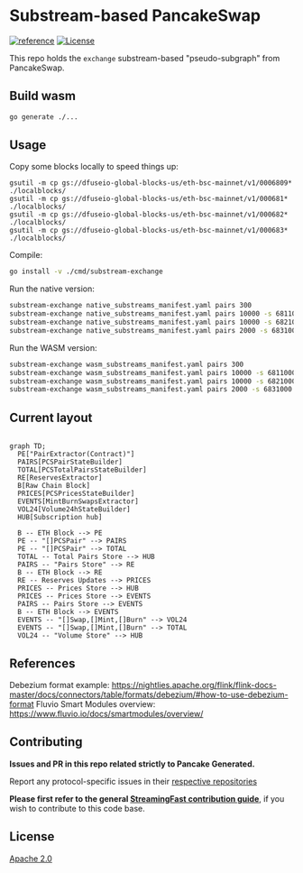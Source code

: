 # Substream-based PancakeSwap
[![reference](https://img.shields.io/badge/godoc-reference-5272B4.svg?style=flat-square)](https://pkg.go.dev/github.com/streamingfast/substream-pancakeswap)
[![License](https://img.shields.io/badge/License-Apache%202.0-blue.svg)](https://opensource.org/licenses/Apache-2.0)

This repo holds the `exchange` substream-based "pseudo-subgraph" from PancakeSwap.

## Build wasm
```bash
go generate ./...
```

## Usage

Copy some blocks locally to speed things up:

```
gsutil -m cp gs://dfuseio-global-blocks-us/eth-bsc-mainnet/v1/0006809* ./localblocks/
gsutil -m cp gs://dfuseio-global-blocks-us/eth-bsc-mainnet/v1/000681* ./localblocks/
gsutil -m cp gs://dfuseio-global-blocks-us/eth-bsc-mainnet/v1/000682* ./localblocks/
gsutil -m cp gs://dfuseio-global-blocks-us/eth-bsc-mainnet/v1/000683* ./localblocks/
```

Compile:

```bash
go install -v ./cmd/substream-exchange
```

Run the native version:

```bash
substream-exchange native_substreams_manifest.yaml pairs 300
substream-exchange native_substreams_manifest.yaml pairs 10000 -s 6811000
substream-exchange native_substreams_manifest.yaml pairs 10000 -s 6821000
substream-exchange native_substreams_manifest.yaml pairs 2000 -s 6831000
```

Run the WASM version:

```bash
substream-exchange wasm_substreams_manifest.yaml pairs 300
substream-exchange wasm_substreams_manifest.yaml pairs 10000 -s 6811000
substream-exchange wasm_substreams_manifest.yaml pairs 10000 -s 6821000
substream-exchange wasm_substreams_manifest.yaml pairs 2000 -s 6831000
```


## Current layout

```mermaid

graph TD;
  PE["PairExtractor(Contract)"]
  PAIRS[PCSPairStateBuilder]
  TOTAL[PCSTotalPairsStateBuilder]
  RE[ReservesExtractor]
  B[Raw Chain Block]
  PRICES[PCSPricesStateBuilder]
  EVENTS[MintBurnSwapsExtractor]
  VOL24[Volume24hStateBuilder]
  HUB[Subscription hub]

  B -- ETH Block --> PE
  PE -- "[]PCSPair" --> PAIRS
  PE -- "[]PCSPair" --> TOTAL
  TOTAL -- Total Pairs Store --> HUB
  PAIRS -- "Pairs Store" --> RE
  B -- ETH Block --> RE
  RE -- Reserves Updates --> PRICES
  PRICES -- Prices Store --> HUB
  PRICES -- Prices Store --> EVENTS
  PAIRS -- Pairs Store --> EVENTS
  B -- ETH Block --> EVENTS
  EVENTS -- "[]Swap,[]Mint,[]Burn" --> VOL24
  EVENTS -- "[]Swap,[]Mint,[]Burn" --> TOTAL
  VOL24 -- "Volume Store" --> HUB
```

## References

Debezium format example: https://nightlies.apache.org/flink/flink-docs-master/docs/connectors/table/formats/debezium/#how-to-use-debezium-format
Fluvio Smart Modules overview: https://www.fluvio.io/docs/smartmodules/overview/



## Contributing

**Issues and PR in this repo related strictly to Pancake Generated.**

Report any protocol-specific issues in their
[respective repositories](https://github.com/streamingfast/streamingfast#protocols)

**Please first refer to the general
[StreamingFast contribution guide](https://github.com/streamingfast/streamingfast/blob/master/CONTRIBUTING.md)**,
if you wish to contribute to this code base.

## License

[Apache 2.0](LICENSE)
